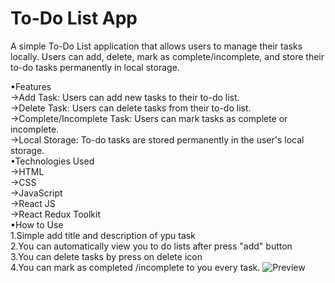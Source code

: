 # To-Do List App


A simple To-Do List application that allows users to manage their tasks locally. Users can add, delete, mark as complete/incomplete, and store their to-do tasks permanently in local storage.

•Features<br>
→Add Task: Users can add new tasks to their to-do list.<br>
→Delete Task: Users can delete tasks from their to-do list.<br>
→Complete/Incomplete Task: Users can mark tasks as complete or incomplete.<br>
→Local Storage: To-do tasks are stored permanently in the user's local storage.<br>
•Technologies Used<br>
→HTML<br>
→CSS<br>
→JavaScript<br>
→React JS<br>
→React Redux Toolkit<br>
•How to Use<br>
1.Simple add title and description of ypu task<br>
2.You can automatically view you to do lists after press "add" button<br>
3.You can delete tasks by press on delete icon<br>
4.You can mark as completed /incomplete to you every task.
![Preview](https://github.com/yourusername/your-repository/blob/main/screenshot.png)

